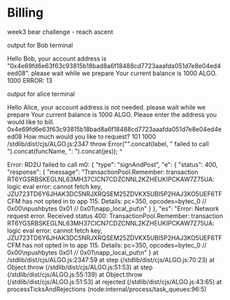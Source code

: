 # Billing
week3 bear challenge - reach ascent 

output for Bob terminal

Hello Bob, your account address is "0x4e69fd6e63f63c93815b18bad8a6f18488cd7723aaafda051d7e8e04ed4eed08". please wait while we prepare
Your current balance is 1000 ALGO.
1000
ERROR: 13

output for alice terminal

Hello Alice, your account address is not needed. please wait while we prepare
Your current balance is 1000 ALGO.
Please enter the address you would like to bill.
0x4e69fd6e63f63c93815b18bad8a6f18488cd7723aaafda051d7e8e04ed4eed08
How much would you like to request?
101
1000
/stdlib/dist/cjs/ALGO.js:2347
                                                    throw Error("".concat(label, " failed to call ").concat(funcName, ": ").concat(jes));
                                                          ^

Error: RD2U failed to call m0: {
  "type": "signAndPost",
  "e": {
    "status": 400,
    "response": {
      "message": "TransactionPool.Remember: transaction RT6YGSRBSKEGLNL63MH37CICN7CDZCNNL2KZHEUKIPCKAW7Z75UA: logic eval error: cannot fetch key, JZU723TD6Y6JHAK3DC5NRJXRQSEM25ZDVKX5UBI5P2HAJ3KO5UEF6TFCFM has not opted in to app 115. Details: pc=350, opcodes=bytec_0 // 0x00\npushbytes 0x01 // 0x01\napp_local_put\n"
    }
  },
  "es": "Error: Network request error. Received status 400: TransactionPool.Remember: transaction RT6YGSRBSKEGLNL63MH37CICN7CDZCNNL2KZHEUKIPCKAW7Z75UA: logic eval error: cannot fetch key, JZU723TD6Y6JHAK3DC5NRJXRQSEM25ZDVKX5UBI5P2HAJ3KO5UEF6TFCFM has not opted in to app 115. Details: pc=350, opcodes=bytec_0 // 0x00\npushbytes 0x01 // 0x01\napp_local_put\n"
}
    at /stdlib/dist/cjs/ALGO.js:2347:59
    at step (/stdlib/dist/cjs/ALGO.js:70:23)
    at Object.throw (/stdlib/dist/cjs/ALGO.js:51:53)
    at step (/stdlib/dist/cjs/ALGO.js:55:139)
    at Object.throw (/stdlib/dist/cjs/ALGO.js:51:53)
    at rejected (/stdlib/dist/cjs/ALGO.js:43:65)
    at processTicksAndRejections (node:internal/process/task_queues:96:5)
